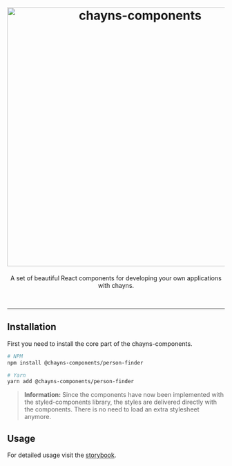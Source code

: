<div align="center">
    <h1>
        <img src="https://raw.githubusercontent.com/TobitSoftware/chayns-components/master/assets/logo.png" width="600px" alt="chayns-components" />
    </h1>
    <p>A set of beautiful React components for developing your own applications with chayns.</p>
    <div>
        <img src="https://img.shields.io/npm/dm/@chayns-components/core.svg?style=for-the-badge" alt="" />
        <img src="https://img.shields.io/npm/v/@chayns-components/core?style=for-the-badge" alt="" />
        <img src="https://img.shields.io/github/license/TobitSoftware/chayns-components?style=for-the-badge" alt="" />
        <img src="https://img.shields.io/github/contributors/TobitSoftware/chayns-components?style=for-the-badge" alt="" />
    </div>
</div>

---

## Installation

First you need to install the core part of the chayns-components.

```bash
# NPM
npm install @chayns-components/person-finder

# Yarn
yarn add @chayns-components/person-finder
```

> **Information:** Since the components have now been implemented with the styled-components
> library, the styles are delivered directly with the components. There is no need to load an extra
> stylesheet anymore.

## Usage

For detailed usage visit the [storybook](https://components.chayns.site/storybook).
